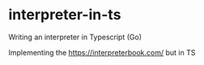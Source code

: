 # interpreter-in-ts
Writing an interpreter in Typescript (Go)

Implementing the https://interpreterbook.com/ but in TS
